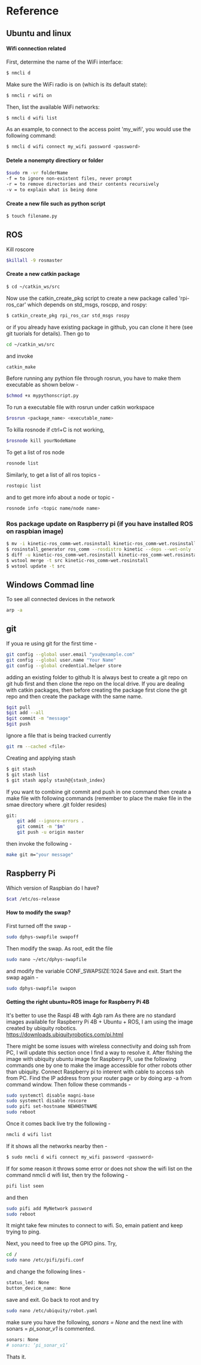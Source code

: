 # Reference
## Ubuntu and linux
#### Wifi connection related 

First, determine the name of the WiFi interface:
```sh
$ nmcli d
```
Make sure the WiFi radio is on (which is its default state):
```sh
$ nmcli r wifi on
```
Then, list the available WiFi networks:
```sh
$ nmcli d wifi list
```
As an example, to connect to the access point 'my_wifi', you would use the following command:
```sh
$ nmcli d wifi connect my_wifi password <password>
```

#### Detele a nonempty directiory or folder
```sh
$sudo rm -vr folderName
-f = to ignore non-existent files, never prompt
-r = to remove directories and their contents recursively
-v = to explain what is being done
```

#### Create a new file such as python script
```sh
$ touch filename.py
```


## ROS
Kill roscore
```sh
$killall -9 rosmaster
```
#### Create a new catkin package
```sh
$ cd ~/catkin_ws/src
```
Now use the catkin_create_pkg script to create a new package called 'rpi-ros_car' which depends on std_msgs, roscpp, and rospy:
```sh
$ catkin_create_pkg rpi_ros_car std_msgs rospy 
```
or if you already have existing package in github, you can clone it here (see git tuorials for details). 
Then go to
```sh
cd ~/catkin_ws/src
```
and invoke 
```sh
catkin_make
```
Before running any pythion file through rosrun, you have to make them executable as shown below - 

```sh
$chmod +x mypythonscript.py
```
To run a executable file with rosrun under catkin workspace
```sh
$rosrun <package_name> <executable_name>
```
To killa rosnode if ctrl+C is not working,
```sh
$rosnode kill yourNodeName
```
To get a list of ros node
```sh
rosnode list
```
Similarly, to get a list of all ros topics - 
```sh
rostopic list
```
and to get more info about a node or topic - 
```sh
rosnode info <topic name/node name>
```


### Ros package update on Raspberry pi (if you have installed ROS on raspbian image)
```sh
$ mv -i kinetic-ros_comm-wet.rosinstall kinetic-ros_comm-wet.rosinstall.old
$ rosinstall_generator ros_comm --rosdistro kinetic --deps --wet-only --tar > kinetic-ros_comm-wet.rosinstall
$ diff -u kinetic-ros_comm-wet.rosinstall kinetic-ros_comm-wet.rosinstall.old
$ wstool merge -t src kinetic-ros_comm-wet.rosinstall
$ wstool update -t src
```

## Windows Commad line
To see all connected devices in the network
```sh
arp -a
```






## git 
If youa re using git for the first time - 
```sh
git config --global user.email "you@example.com"
git config --global user.name "Your Name"
git config --global credential.helper store
```
adding an existing folder to github
It is always best to create a git repo on git hub first and then clone the repo on the local drive. If you are dealing with catkin packages, then before creating the package first clone the git repo and then create the package with the same name. 
```sh
$git pull
$git add --all
$git commit -m "message"
$git push 
```
Ignore a file that is being tracked currently
```sh
git rm --cached <file>
```
Creating and applying stash
```sh
$ git stash
$ git stash list
$ git stash apply stash@{stash_index}
```
If you want to combine git commit and push in one command then create a make file with following commands (remember to place the make file in the smae directory where .git folder resides)
```sh
git:
	git add --ignore-errors .
	git commit -m "$m"
	git push -u origin master 
```
then invoke the following - 
```sh
make git m="your message"
```
## Raspberry Pi

Which version of Raspbian do I have?
```sh
$cat /etc/os-release
```
#### How to modify the swap?
First turned off the swap - 
```sh
sudo dphys-swapfile swapoff
```
Then modify the swap. As root, edit the file 
```sh
sudo nano ~/etc/dphys-swapfile 
```
and modify the variable CONF_SWAPSIZE:1024
Save and exit. 
Start the swap again - 
```sh
sudo dphys-swapfile swapon
```
#### Getting the right ubuntu+ROS image for Raspberry Pi 4B
It's better to use the Raspi 4B with 4gb ram 
As there are no standard images available for Raspberry Pi 4B + Ubuntu + ROS, I am using the image created by ubiquity robotics.
https://downloads.ubiquityrobotics.com/pi.html

There might be some issues with wireless connectivity and doing ssh from PC, I will update this section once I find a way to resolve it. 
After flshing the image with ubiquity ubuntu image for Raspberry Pi, use the following commands one by one to make the image accessible for other robots other than ubiquity. 
Connect Raspberry pi to interent with cable to access ssh from PC. Find the IP address from your router page or by doing arp -a from command window. Then follow these commands - 
```sh
sudo systemctl disable magni-base
sudo systemctl disable roscore
sudo pifi set-hostname NEWHOSTNAME
sudo reboot
```
Once it comes back live try the following - 

```sh
nmcli d wifi list
```
If it shows all the networks nearby then  -
```sh
$ sudo nmcli d wifi connect my_wifi password <password>
```
If for some reason it throws some error or does not show the wifi list on the command nmcli d wifi list, then try the following - 
```sh
pifi list seen
```
and then
```sh
sudo pifi add MyNetwork password
sudo reboot
```
It might take few minutes to connect to wifi. So, emain patient and keep trying to ping. 

Next, you need to free up the GPIO pins. Try,
```sh
cd /
sudo nano /etc/pifi/pifi.conf
```
and change the following lines -
```sh
status_led: None
button_device_name: None
```
save and exit. Go back to root and try
```sh
sudo nano /etc/ubiquity/robot.yaml
```
make sure you have the following, *sonars = None* and the next line with sonars = *pi_sonar_v1* is commented. 
``` sh
sonars: None
# sonars: ‘pi_sonar_v1’
```
Thats it. 



